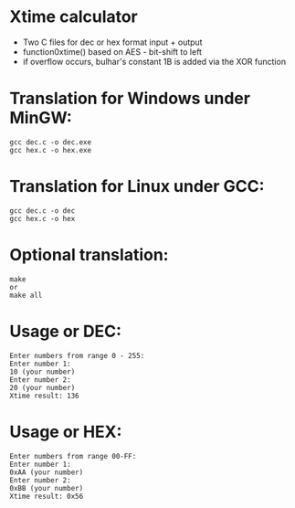 # Xtime calculator
* Two C files for dec or hex format input + output
* function0xtime() based on AES - bit-shift to left
* if overflow occurs, bulhar's constant 1B is added via the XOR function
# Translation for Windows under MinGW:
```
gcc dec.c -o dec.exe
gcc hex.c -o hex.exe
```
# Translation for Linux under GCC:
```
gcc dec.c -o dec
gcc hex.c -o hex
```
# Optional translation:
```
make
or
make all
```
# Usage or DEC:
```
Enter numbers from range 0 - 255:
Enter number 1:
10 (your number) 
Enter number 2:
20 (your number)
Xtime result: 136
```
# Usage or HEX:
```
Enter numbers from range 00-FF:
Enter number 1:
0xAA (your number)
Enter number 2:
0xBB (your number)
Xtime result: 0x56
```
